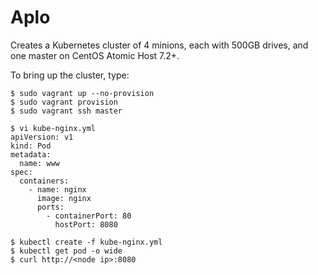 # Aplo
Creates a Kubernetes cluster of 4 minions, each with 500GB drives, and one master on CentOS Atomic Host 7.2+.

To bring up the cluster, type:

```
$ sudo vagrant up --no-provision
$ sudo vagrant provision
$ sudo vagrant ssh master

$ vi kube-nginx.yml
apiVersion: v1
kind: Pod
metadata:
  name: www
spec:
  containers:
    - name: nginx
      image: nginx
      ports:
        - containerPort: 80
          hostPort: 8080

$ kubectl create -f kube-nginx.yml
$ kubectl get pod -o wide
$ curl http://<node ip>:8080
```